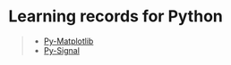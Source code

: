 # Learning records for Python

> - [Py-Matplotlib](https://nbviewer.jupyter.org/github/openxzx/learn-records/blob/master/python/matplot/py-matplotlib.ipynb)
> - [Py-Signal](https://nbviewer.jupyter.org/github/openxzx/learn-records/blob/master/python/signal/py-signal.ipynb)
